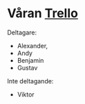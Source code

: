 # Våran [Trello](https://trello.com/b/EbP37Rnn/quire)

Deltagare: 
* Alexander, 
* Andy
* Benjamin 
* Gustav

Inte deltagande:
* Viktor
